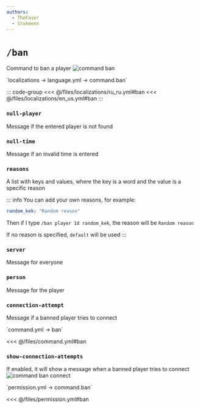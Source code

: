 ```yaml
---
authors:
  - TheFaser
  - Stokmenn
---
```


# `/ban`

Command to ban a player
![command ban](/commandban.png)

[//]: # (localization)
<!--@include: @/parts/words.md#localization--> 
<!--@include: @/parts/words.md#path--> `localizations → language.yml → command.ban`

<!--@include: @/parts/words.md#default--> 

::: code-group
<<< @/files/localizations/ru_ru.yml#ban
<<< @/files/localizations/en_us.yml#ban
:::

### `null-player`

Message if the entered player is not found

### `null-time`

Message if an invalid time is entered

### `reasons`

A list with keys and values, where the key is a word and the value is a specific reason

::: info You can add your own reasons, for example:
```yaml
random_kek: "Random reason"
```
Then if I type `/ban player 1d random_kek`, the reason will be `Random reason`

If no reason is specified, `default` will be used
:::

### `server`

Message for everyone

### `person`

Message for the player

### `connection-attempt`

Message if a banned player tries to connect

[//]: # (command.yml)
<!--@include: @/parts/words.md#setting-->
<!--@include: @/parts/words.md#path--> `command.yml → ban`
<!--@include: @/parts/words.md#default-->
<<< @/files/command.yml#ban

<!--@include: @/parts/enable.md-->
<!--@include: @/parts/suggestOfflinePlayers.md-->

### `show-connection-attempts`

If enabled, it will show a message when a banned player tries to connect
![command ban connect](/commandbanconnect.png)

<!--@include: @/parts/range.md-->
<!--@include: @/parts/aliases.md-->
<!--@include: @/parts/destination.md-->
<!--@include: @/parts/cooldown.md-->
<!--@include: @/parts/sound.md-->

[//]: # (permission.yml)
<!--@include: @/parts/words.md#permission-->
<!--@include: @/parts/words.md#path--> `permission.yml → command.ban`
<!--@include: @/parts/words.md#default-->
<<< @/files/permission.yml#ban

<!--@include: @/parts/permission/permissionTier3.md-->
<!--@include: @/parts/permission/cooldown.md-->
<!--@include: @/parts/permission/sound.md-->